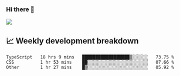 ### Hi there 👋
<img align="center" src="https://github-readme-stats.vercel.app/api?username=Tumao727&show_icons=true&hide_title=true&theme=dracula" />


## 📈 Weekly development breakdown
<!--START_SECTION:waka-->

```text
TypeScript   18 hrs 9 mins   ██████████████████▒░░░░░░   73.75 %
CSS          1 hr 53 mins    ██░░░░░░░░░░░░░░░░░░░░░░░   07.66 %
Other        1 hr 27 mins    █▒░░░░░░░░░░░░░░░░░░░░░░░   05.92 %
```

<!--END_SECTION:waka-->